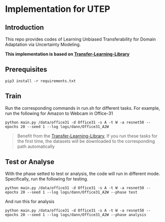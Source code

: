 # Implementation for **UTEP**

## Introduction
This repo provides codes of Learning Unbiased Transferability for Domain Adaptation via Uncertainty Modeling.

**This implementation is based on [Transfer-Learning-Library](https://github.com/thuml/Transfer-Learning-Library)**


## Prerequisites
```
pip3 install -r requirements.txt
```
## Train
Run the corresponding commands in run.sh for different tasks.
For example, run the following for Amazon to Webcam in Office-31
```
python main.py /data/office31 -d Office31 -s A -t W -a resnet50 --epochs 20 --seed 1 --log logs/dann/Office31_A2W
```
>Benefit from the [Transfer-Learning-Library](https://github.com/thuml/Transfer-Learning-Library), If you run these tasks for the first time, the datasets will be downloaded to the corresponding path automatically

## Test or Analyse
With the phase setted to test or analysis, the code will run in different mode. Specifically, run the following for testing.
```
python main.py /data/office31 -d Office31 -s A -t W -a resnet50 --epochs 20 --seed 1 --log logs/dann/Office31_A2W --phase test
```
And run this for analysis 
```
python main.py /data/office31 -d Office31 -s A -t W -a resnet50 --epochs 20 --seed 1 --log logs/dann/Office31_A2W --phase analysis
```